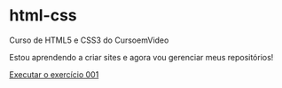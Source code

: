 # html-css
 Curso de HTML5 e CSS3 do CursoemVideo

Estou aprendendo a criar sites e agora vou gerenciar meus repositórios!

<a href="https://ghost23101.github.io/html-css/exercicios/ex001/index.html">Executar o exercício 001</a>